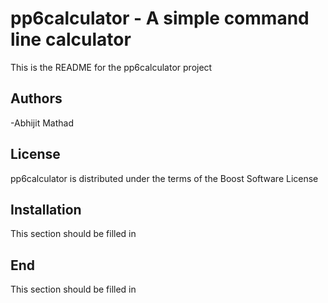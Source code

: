 pp6calculator - A simple command line calculator
================================================
This is the README for the pp6calculator project 

Authors
-------
-Abhijit Mathad

License
-------
pp6calculator is distributed under the terms of the Boost Software License

Installation
-------------
This section should be filled in

End
---------
This section should be filled in
